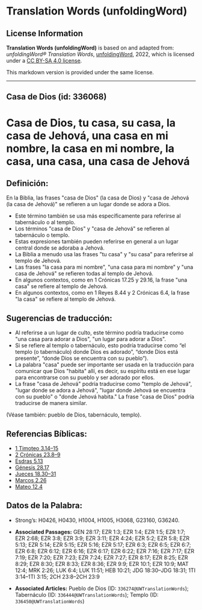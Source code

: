 # Translation Words (unfoldingWord)

## License Information

**Translation Words (unfoldingWord)** is based on and adapted from: _unfoldingWord® Translation Words_, [unfoldingWord](https://unfoldingword.org/utw), 2022, which is licensed under a [CC BY-SA 4.0 license](https://creativecommons.org/licenses/by-sa/4.0/legalcode.en).

This markdown version is provided under the same license.



--------------------------------

## Casa de Dios (id: 336068)

Casa de Dios, tu casa, su casa, la casa de Jehová, una casa en mi nombre, la casa en mi nombre, la casa, una casa, una casa de Jehová
=====================================================================================================================================

Definición:
-----------

En la Biblia, las frases "casa de Dios" (la casa de Dios) y "casa de Jehová (la casa de Jehová)" se refieren a un lugar donde se adora a Dios.

* Este término también se usa más específicamente para referirse al tabernáculo o al templo.
* Los términos "casa de Dios" y "casa de Jehová" se refieren al tabernáculo o templo.
* Estas expresiones también pueden referirse en general a un lugar central donde se adoraba a Jehová.
* La Biblia a menudo usa las frases "tu casa" y "su casa" para referirse al templo de Jehová.
* Las frases "la casa para mi nombre", "una casa para mi nombre" y "una casa de Jehová" se refieren todas al templo de Jehová.
* En algunos contextos, como en 1 Crónicas 17\.25 y 29\.16, la frase "una casa" se refiere al templo de Jehová.
* En algunos contextos, como en 1 Reyes 8\.44 y 2 Crónicas 6\.4, la frase "la casa" se refiere al templo de Jehová.

Sugerencias de traducción:
--------------------------

* Al referirse a un lugar de culto, este término podría traducirse como "una casa para adorar a Dios", "un lugar para adorar a Dios".
* Si se refiere al templo o tabernáculo, esto podría traducirse como “el templo (o tabernáculo) donde Dios es adorado”, “donde Dios está presente”, “donde Dios se encuentra con su pueblo”).
* La palabra "casa" puede ser importante ser usada en la traducción para comunicar que Dios "habita" allí, es decir, su espíritu está en ese lugar para encontrarse con su pueblo y ser adorado por ellos.
* La frase "casa de Jehová" podría traducirse como "templo de Jehová", "lugar donde se adora a Jehová", "lugar donde Jehová se encuentra con su pueblo" o "donde Jehová habita." La frase "casa de Dios" podría traducirse de manera similar.

(Véase también: pueblo de Dios, tabernáculo, templo).

Referencias Bíblicas:
---------------------

* [1 Timoteo 3\.14–15](https://ref.ly/1Tim3:14-1Tim3:15)
* [2 Crónicas 23\.8–9](https://ref.ly/2Chr23:8-2Chr23:9)
* [Esdras 5\.13](https://ref.ly/Ezra5:13)
* [Génesis 28\.17](https://ref.ly/Gen28:17)
* [Jueces 18\.30–31](https://ref.ly/Judg18:30-Judg18:31)
* [Marcos 2\.26](https://ref.ly/Mark2:26)
* [Mateo 12\.4](https://ref.ly/Matt12:4)

Datos de la Palabra:
--------------------

* Strong’s: H0426, H0430, H1004, H1005, H3068, G23160, G36240\.

* **Associated Passages:** GEN 28:17; EZR 1:3; EZR 1:4; EZR 1:5; EZR 1:7; EZR 2:68; EZR 3:8; EZR 3:9; EZR 3:11; EZR 4:24; EZR 5:2; EZR 5:8; EZR 5:13; EZR 5:14; EZR 5:15; EZR 5:16; EZR 5:17; EZR 6:3; EZR 6:5; EZR 6:7; EZR 6:8; EZR 6:12; EZR 6:16; EZR 6:17; EZR 6:22; EZR 7:16; EZR 7:17; EZR 7:19; EZR 7:20; EZR 7:23; EZR 7:24; EZR 7:27; EZR 8:17; EZR 8:25; EZR 8:29; EZR 8:30; EZR 8:33; EZR 8:36; EZR 9:9; EZR 10:1; EZR 10:9; MAT 12:4; MRK 2:26; LUK 6:4; LUK 11:51; HEB 10:21; JDG 18:30–JDG 18:31; 1TI 3:14–1TI 3:15; 2CH 23:8–2CH 23:9
* **Associated Articles:** Pueblo de Dios (ID: `336274@UWTranslationWords`); Tabernáculo (ID: `336444@UWTranslationWords`); Templo (ID: `336450@UWTranslationWords`)

